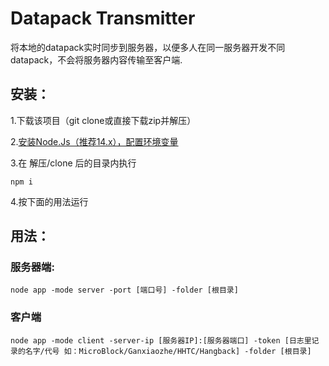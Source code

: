 # Datapack Transmitter
将本地的datapack实时同步到服务器，以便多人在同一服务器开发不同datapack，不会将服务器内容传输至客户端.

## 安装：

1.下载该项目（git clone或直接下载zip并解压）

2.[安装Node.Js（推荐14.x），配置环境变量](https://blog.csdn.net/luckybuling/article/details/81292855)

3.在 解压/clone 后的目录内执行
```
npm i
```

4.按下面的用法运行

## 用法：

### 服务器端:
```
node app -mode server -port [端口号] -folder [根目录]
```

### 客户端
```
node app -mode client -server-ip [服务器IP]:[服务器端口] -token [日志里记录的名字/代号 如：MicroBlock/Ganxiaozhe/HHTC/Hangback] -folder [根目录]
```
